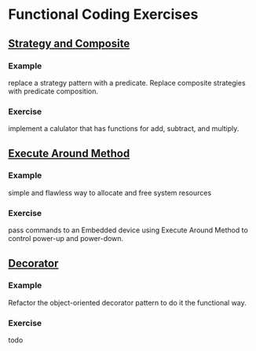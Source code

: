 # Functional Coding Exercises

## [Strategy and Composite](strategyComposite)

### Example
replace a strategy pattern with a predicate.  Replace composite strategies with predicate composition.

### Exercise
implement a calulator that has functions for add, subtract, and multiply.

## [Execute Around Method](executeAroundMethod)

### Example
simple and flawless way to allocate and free system resources

### Exercise 
pass commands to an Embedded device using Execute Around Method to control power-up and power-down.

## [Decorator](decorator)

### Example
Refactor the object-oriented decorator pattern to do it the functional way.

### Exercise
todo
